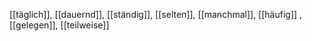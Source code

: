[[täglich]], [[dauernd]], [[ständig]], [[selten]], [[manchmal]], [[häufig]]
, [[gelegen]], [[teilweise]]